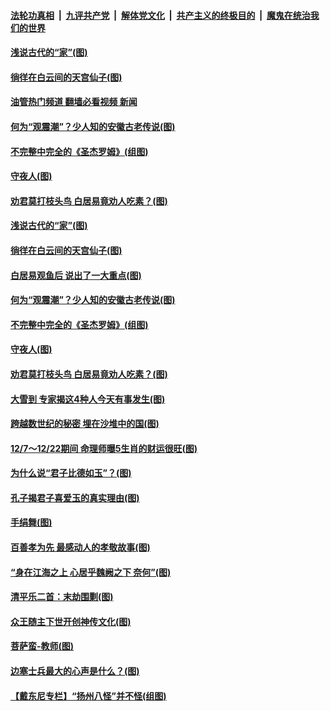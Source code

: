 ####  [法轮功真相](../../../../basic/blob/master/README.md?t=12091302) &nbsp;|&nbsp; [九评共产党](../../../../9ping.md/blob/master/README.md?t=12091302) &nbsp;|&nbsp; [解体党文化](../../../../jtdwh.md/blob/master/README.md?t=12091302)  &nbsp;|&nbsp; [共产主义的终极目的](../../../../gczydzjmd.md/blob/master/README.md?t=12091302) &nbsp;|&nbsp; [魔鬼在统治我们的世界](../../../../mgztzwmdsj.md/blob/master/README.md?t=12091302) 

#### [浅说古代的“家”(图)](../pages/p7/1023104.md?t=12091302) 

#### [徜徉在白云间的天宫仙子(图)](../pages/p7/1019897.md?t=12091302) 

#### [油管热门频道 翻墙必看视频 新闻](http://129.146.143.75:81/youtube.html?12091302)

#### [何为“观震潮”？少人知的安徽古老传说(图)](../pages/p7/1023144.md?t=12091302) 

#### [不完整中完全的《圣杰罗姆》(组图)](../pages/p7/1023350.md?t=12091302) 

#### [守夜人(图)](../pages/p7/1023573.md?t=12091302) 

#### [劝君莫打枝头鸟 白居易竟劝人吃素？(图)](../pages/p7/1022564.md?t=12091302) 

#### [浅说古代的“家”(图)](../pages/p7/1023104.md?t=12091302) 

#### [徜徉在白云间的天宫仙子(图)](../pages/p7/1019897.md?t=12091302) 

#### [白居易观鱼后 说出了一大重点(图)](../pages/p7/1022566.md?t=12091302) 

#### [何为“观震潮”？少人知的安徽古老传说(图)](../pages/p7/1023144.md?t=12091302) 

#### [不完整中完全的《圣杰罗姆》(组图)](../pages/p7/1023350.md?t=12091302) 

#### [守夜人(图)](../pages/p7/1023573.md?t=12091302) 

#### [劝君莫打枝头鸟 白居易竟劝人吃素？(图)](../pages/p7/1022564.md?t=12091302) 

#### [大雪到 专家揭这4种人今天有事发生(图)](../pages/p7/1023316.md?t=12091302) 

#### [跨越数世纪的秘密 埋在沙堆中的国(图)](../pages/p7/1023304.md?t=12091302) 

#### [12/7～12/22期间 命理师曝5生肖的财运很旺(图)](../pages/p7/1023213.md?t=12091302) 

#### [为什么说“君子比德如玉”？(图)](../pages/p7/1023096.md?t=12091302) 

#### [孔子揭君子喜爱玉的真实理由(图)](../pages/p7/1022337.md?t=12091302) 

#### [手绢舞(图)](../pages/p7/1022892.md?t=12091302) 

#### [百善孝为先 最感动人的孝敬故事(图)](../pages/p7/1023010.md?t=12091302) 

#### [“身在江海之上 心居乎魏阙之下 奈何”(图)](../pages/p7/1013450.md?t=12091302) 

#### [清平乐二首：末劫围剿(图)](../pages/p7/1022999.md?t=12091302) 

#### [众王随主下世开创神传文化(图)](../pages/p7/1020115.md?t=12091302) 

#### [菩萨蛮-教师(图)](../pages/p7/1023297.md?t=12091302) 

#### [边塞士兵最大的心声是什么？(图)](../pages/p7/1022565.md?t=12091302) 

#### [【戴东尼专栏】“扬州八怪”并不怪(组图)](../pages/p7/1012797.md?t=12091302) 

<img src='http://gfw-breaker.win/goodnews/indexes/p7.md' width='0px' height='0px'/>
